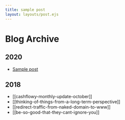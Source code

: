 ```yaml
---
title: sample post
layout: layouts/post.ejs
---
```


# Blog Archive

## 2020

- [Sample post](/blog/first_post)


## 2018
- [[cashflowy-monthly-update-october]]
- [[thinking-of-things-from-a-long-term-perspective]]
- [[redirect-traffic-from-naked-domain-to-www]]
- [[be-so-good-that-they-cant-ignore-you]]